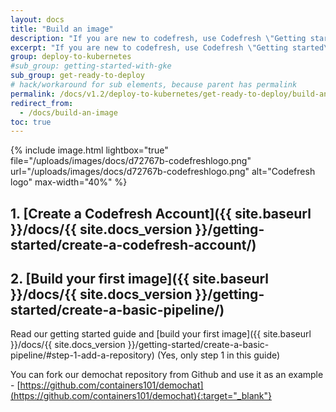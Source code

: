 ```yaml
---
layout: docs
title: "Build an image"
description: "If you are new to codefresh, use Codefresh \"Getting started\" guides to create an account and build an image."
excerpt: "If you are new to codefresh, use Codefresh \"Getting started\" guides to create an account and build an image."
group: deploy-to-kubernetes
#sub_group: getting-started-with-gke
sub_group: get-ready-to-deploy
# hack/workaround for sub elements, because parent has permalink
permalink: /docs/v1.2/deploy-to-kubernetes/get-ready-to-deploy/build-an-image/
redirect_from:
  - /docs/build-an-image
toc: true
---
```


{% include image.html 
lightbox="true" 
file="/uploads/images/docs/d72767b-codefreshlogo.png" 
url="/uploads/images/docs/d72767b-codefreshlogo.png" 
alt="Codefresh logo" 
max-width="40%" 
%}

## 1. [Create a Codefresh Account]({{ site.baseurl }}/docs/{{ site.docs_version }}/getting-started/create-a-codefresh-account/) 

## 2. [Build your first image]({{ site.baseurl }}/docs/{{ site.docs_version }}/getting-started/create-a-basic-pipeline/) 
Read our getting started guide and [build your first image]({{ site.baseurl }}/docs/{{ site.docs_version }}/getting-started/create-a-basic-pipeline/#step-1-add-a-repository) (Yes, only step 1 in this guide)

You can fork our demochat repository from Github and use it as an example  - [https://github.com/containers101/demochat](https://github.com/containers101/demochat){:target="_blank"} 
